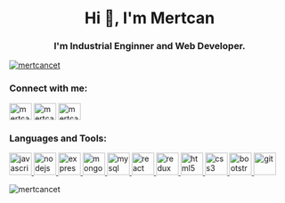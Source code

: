 <h1 align="center">Hi 👋, I'm Mertcan</h1>
<h3 align="center">I'm Industrial Enginner and Web Developer. </h3>

<p align="left"> <a href="https://twitter.com/mertcancet" target="blank"><img
            src="https://img.shields.io/twitter/follow/mertcancet?logo=twitter&style=for-the-badge"
            alt="mertcancet" /></a> </p>


<p align="left">
    <h3 align="left">Connect with me:</h3>
       <a href="https://linkedin.com/in/mertcancet" target="blank"><img align="center"
            src="https://cdn.jsdelivr.net/npm/simple-icons@3.0.1/icons/linkedin.svg" alt="mertcancet" height="30"
            width="40" /></a>
    <a href="https://instagram.com/mertcancet" target="blank"><img align="center"
            src="https://cdn.jsdelivr.net/npm/simple-icons@3.0.1/icons/instagram.svg" alt="mertcancet" height="30"
            width="40" /></a>
             <a href="https://twitter.com/mertcancet" target="blank"><img align="center"
            src="https://cdn.jsdelivr.net/npm/simple-icons@3.0.1/icons/twitter.svg" alt="mertcancet" height="30"
            width="40" /></a>
 
</p>

<h3 align="left">Languages and Tools:</h3>
<p align="left"> 
           <a href="https://developer.mozilla.org/en-US/docs/Web/JavaScript"
        target="_blank"> <img
            src="https://devicons.github.io/devicon/devicon.git/icons/javascript/javascript-original.svg"
            alt="javascript" width="40" height="40" /> </a>  <a href="https://nodejs.org" target="_blank"> <img
            src="https://devicons.github.io/devicon/devicon.git/icons/nodejs/nodejs-original-wordmark.svg" alt="nodejs"
            width="40" height="40" /> </a>  <a href="https://expressjs.com" target="_blank"> <img
            src="https://devicons.github.io/devicon/devicon.git/icons/express/express-original-wordmark.svg"
            alt="express" width="40" height="40" /> </a><a href="https://www.mongodb.com/" target="_blank"> <img
            src="https://devicons.github.io/devicon/devicon.git/icons/mongodb/mongodb-original-wordmark.svg"
            alt="mongodb" width="40" height="40" /> </a> <a href="https://www.mysql.com/" target="_blank"> <img
            src="https://devicons.github.io/devicon/devicon.git/icons/mysql/mysql-original-wordmark.svg" alt="mysql"
            width="40" height="40" /> </a> <a href="https://reactjs.org/" target="_blank"> <img
            src="https://devicons.github.io/devicon/devicon.git/icons/react/react-original-wordmark.svg" alt="react"
            width="40" height="40" /> </a> <a href="https://redux.js.org" target="_blank"> <img
            src="https://devicons.github.io/devicon/devicon.git/icons/redux/redux-original.svg" alt="redux" width="40"
            height="40" /> </a> 
            <a
        href="https://www.w3.org/html/" target="_blank"> <img
            src="https://devicons.github.io/devicon/devicon.git/icons/html5/html5-original-wordmark.svg" alt="html5"
            width="40" height="40" /> </a> <a href="https://www.w3schools.com/css/" target="_blank"> <img
            src="https://devicons.github.io/devicon/devicon.git/icons/css3/css3-original-wordmark.svg" alt="css3"
            width="40" height="40" /> </a><a href="https://getbootstrap.com" target="_blank"> <img
            src="https://devicons.github.io/devicon/devicon.git/icons/bootstrap/bootstrap-plain.svg" alt="bootstrap"
            width="40" height="40" /> </a>
              <a href="https://git-scm.com/" target="_blank">
             <img
            src="https://www.vectorlogo.zone/logos/git-scm/git-scm-icon.svg" alt="git" width="40" height="40" /> </a></p>

<p><img align="center" src="https://github-readme-stats.vercel.app/api/top-langs/?username=mertcancet&layout=compact"
        alt="mertcancet" /></p>
